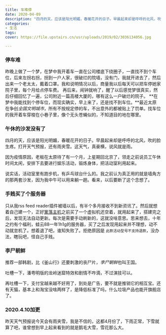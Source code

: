 ```yaml
---
title: 车难停
date: 2020-04-09
description: "四月的天，应该是阳光明媚，春暖花开的日子。早晨起来却是呼呼的北风，吹的脸生疼。打开天气预报，还有雨夹雪。这天气，真豪横，说风就是雨."
categories:
- 生活
tags:
cover: https://file.upstairs.cn/usr/uploads/2019/02/3036134056.jpg

---
```


### 停车难
昨晚上做了一个梦，在梦中我开着车一直在公司楼底下绕圈子，一直找不到个车位，后来左拐右拐，拐到一户人家，很破烂的院墙，没有门，我就开进去了，然后出来一个老太太，戴着口罩。我和说明情况以后，商量我以后每天可以把车停她家院子里，每个月给点停车费。
再后来，闹钟就响了，醒了以后感觉梦很真实，然后仔细回忆了一遍，公司附近一篇高楼大厦的，哪有这么一户破烂的院子。
**在梦中我能找到个停车位，而现实确实，早上来了，还是找不到车位。**最近太原在争创*全国文明城市*，所有不按规定停的车，不出意外的都被贴上了罚单。找车位的我开着车穿梭在小巷子里，像个无头苍蝇似的，不知道目的地在哪里。

### 午休的沙发没有了

四月的天，应该是阳光明媚，春暖花开的日子。早晨起来却是呼呼的北风，吹的脸生疼。打开天气预报，还有雨夹雪。这天气，真豪横，说风就是雨。

因为疫情原因，老板在太原待了有一个月，上星期回北京了，领走之前说员工午休时间太闲，安排下去要进行娱乐活动，锻炼身体，把活动室利用起来。

说实话，活动室里有跑步机，有乒乓球台什么的。我之前认为真正用的就是墙角方的那两套沙发，因为我中午可以用来躺一趟。看来，以后要断了这个念想了。

### 手贱买了个服务器

只从我rss feed reader插件被墙以后，有半个多月接收不到新资讯了。然后就想着自己建一个，正好[篱落主机](https://my.liluohost.com/aff.php?aff=255)之前买了一个虚拟机还空着，就用起来了，搭建完之后，发现无法自动更新。每次是需要手动刷新的，这就没啥意思。思来想去，十年之约有个福利，蛙云88一年1h1g的服务器，买了之后发现用起来并不理想，动不动就怠机了。想着退了吧，谁知失败了。拒绝原因是 `此款活动型号不支持退款`，没办法，瞎玩吧，怪自己手贱。

### 李尸朝鲜

推荐一部韩剧，比《釜山行》还要刺激的丧尸片，*李尸朝鲜*也叫王国。

吐槽一下，潘粤明版的龙岭迷窟特效和剧情不咋滴，不过演技可以。

再吐槽一下，支付宝越来越不好用了，到处是广告，要不就是推销它的相互宝。还有天猫，基本上和淘宝没啥两样了，是降低标准了吗，什么垃圾产品也能开旗舰店了。

### 2020.4.10加更

昨天天气预报说今天会有雨夹雪，我是不信的，这都4月份了，下雨正常，下雪就算了吧，谁曾想到早上起来看到的就是鹅毛大雪，雪花那么大。




